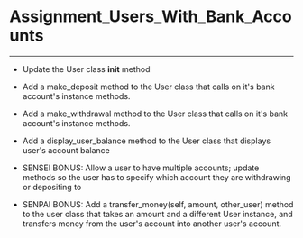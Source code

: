 # Assignment_Users_With_Bank_Accounts
---
- Update the User class __init__ method

- Add a make_deposit method to the User class that calls on it's bank account's instance methods.

- Add a make_withdrawal method to the User class that calls on it's bank account's instance methods.

- Add a display_user_balance method to the User class that displays user's account balance

- SENSEI BONUS: Allow a user to have multiple accounts; update methods so the user has to specify which account they are withdrawing or depositing to

- SENPAI BONUS: Add a transfer_money(self, amount, other_user) method to the user class that takes an amount and a different User instance, and transfers money from the user's account into another user's account.
